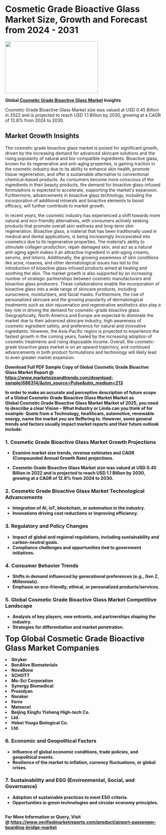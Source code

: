 <H1>Cosmetic Grade Bioactive Glass Market Size, Growth and Forecast from 2024 - 2031</H1><img class="aligncenter size-medium wp-image-584254" src="https://thirdeyenews.in/wp-content/uploads/2024/09/Global-Market-Research-300x168.jpeg" alt="" width="300" height="168" /><p><strong>Global&nbsp;<a href="https://www.marketsizeandtrends.com/download-sample/686314/&amp;utm_source=Pulse&amp;utm_medium=213">Cosmetic Grade Bioactive Glass Market</a> Insights</strong></p><p>Cosmetic Grade Bioactive Glass Market size was valued at USD 0.45 Billion in 2022 and is projected to reach USD 1.1 Billion by 2030, growing at a CAGR of 12.8% from 2024 to 2030.</p><p><h2>Market Growth Insights</h2> <p>The cosmetic grade bioactive glass market is poised for significant growth, driven by the increasing demand for advanced skincare solutions and the rising popularity of natural and bio-compatible ingredients. Bioactive glass, known for its regenerative and anti-aging properties, is gaining traction in the cosmetic industry due to its ability to enhance skin health, promote tissue regeneration, and offer a sustainable alternative to conventional chemical-based products. As consumers become more conscious of the ingredients in their beauty products, the demand for bioactive glass-infused formulations is expected to accelerate, supporting the market's expansion. Furthermore, advancements in bioactive glass technology, including the incorporation of additional minerals and bioactive elements to boost efficacy, will further contribute to market growth.</p> <p><strong></strong></p> <p>In recent years, the cosmetic industry has experienced a shift towards more natural and eco-friendly alternatives, with consumers actively seeking products that promote overall skin wellness and long-term skin regeneration. Bioactive glass, a material that has been traditionally used in medical and dental applications, is being increasingly incorporated into cosmetics due to its regenerative properties. The material’s ability to stimulate collagen production, repair damaged skin, and act as a natural anti-aging agent makes it an attractive ingredient in anti-aging creams, serums, and lotions. Additionally, the growing awareness of skin conditions like acne, rosacea, and other dermatological issues has led to the introduction of bioactive glass-infused products aimed at healing and soothing the skin. The market growth is also supported by an increasing number of strategic partnerships between cosmetic manufacturers and bioactive glass producers. These collaborations enable the incorporation of bioactive glass into a wide range of skincare products, including sunscreens, moisturizers, and facial masks. Furthermore, the rise of personalized skincare and the growing popularity of dermatological treatments such as skin rejuvenation and regenerative aesthetics also play a key role in driving the demand for cosmetic-grade bioactive glass. Geographically, North America and Europe are expected to dominate the market due to their advanced skincare industry, high awareness of cosmetic ingredient safety, and preference for natural and innovative ingredients. However, the Asia-Pacific region is projected to experience the fastest growth in the coming years, fueled by the increasing adoption of cosmetic treatments and rising disposable income. Overall, the cosmetic-grade bioactive glass market is on an upward trajectory, and continued advancements in both product formulations and technology will likely lead to even greater market expansion.</p> <p><strong></p><p><span class=""><strong>Download Full PDF Sample Copy of Global Cosmetic Grade Bioactive Glass Market Report</strong> @ <a href="https://www.marketsizeandtrends.com/download-sample/686314/&amp;utm_source=Pulse&amp;utm_medium=213" target="_blank">https://www.marketsizeandtrends.com/download-sample/686314/&amp;utm_source=Pulse&amp;utm_medium=213</a></span></p><p>In order to make an accurate and perceptive description of future scope of a Global&nbsp;Cosmetic Grade Bioactive Glass Market Market as Global&nbsp;Cosmetic Grade Bioactive Glass Market Market of 2025, you need to describe a clear Vision &ndash; What Industry or Linda can you think of for example: Quote from a Technology, healthcare, automotive, renewable energy, name the market you are Reffering to. However, some general trends and factors usually impact market reports and their future outlook include:</p><h3>1.&nbsp;<strong>Cosmetic Grade Bioactive Glass Market Growth Projections</strong></h3><ul><li>Examine market size trends, revenue estimates and CAGR (Compounded Annual Growth Rate) projections.</li><li><p>Cosmetic Grade Bioactive Glass Market size was valued at USD 0.45 Billion in 2022 and is projected to reach USD 1.1 Billion by 2030, growing at a CAGR of 12.8% from 2024 to 2030.</p></li></ul><h3>2.&nbsp;<strong>Cosmetic Grade Bioactive Glass Market Technological Advancements</strong></h3><ul><li>Integration of AI, IoT, blockchain, or automation in the industry.</li><li>Innovations driving cost reductions or improving efficiency.</li></ul><h3>3.&nbsp;<strong>Regulatory and Policy Changes</strong></h3><ul><li>Impact of global and regional regulations, including sustainability and carbon-neutral goals.</li><li>Compliance challenges and opportunities tied to government initiatives.</li></ul><h3>4.&nbsp;<strong>Consumer Behavior Trends</strong></h3><ul><li>Shifts in demand influenced by generational preferences (e.g., Gen Z, Millennials).</li><li>Emphasis on eco-friendly, ethical, or personalized products/services.</li></ul><h3>5.&nbsp;<strong>Global Cosmetic Grade Bioactive Glass Market Competitive Landscape</strong></h3><ul><li>Analysis of key players, new entrants, and partnerships shaping the industry.</li><li>Strategies for differentiation and market penetration.</li></ul><p data-pm-slice="1 1 []"><span style="color: inherit; font-family: inherit; font-size: 25px;">Top Global Cosmetic Grade Bioactive Glass Market Companies</span></p><div class="" data-test-id=""><p><li>Stryker</li><li> BonAlive Biomaterials</li><li> NovaBone</li><li> SCHOTT</li><li> Mo-Sci Corporation</li><li> Synergy Biomedical</li><li> Prosidyan</li><li> Noraker</li><li> Ferro</li><li> Matexcel</li><li> Beijing Xingfu Yisheng High-tech Co.</li><li> Ltd.</li><li> Hebei Yougu Biological Co.</li><li> Ltd.</li></p></div><h3>6.&nbsp;<strong>Economic and Geopolitical Factors</strong></h3><ul><li>Influence of global economic conditions, trade policies, and geopolitical events.</li><li>Resilience of the market to inflation, currency fluctuations, or global crises.</li></ul><h3>7.&nbsp;<strong>Sustainability and ESG (Environmental, Social, and Governance)</strong></h3><ul><li>Adoption of sustainable practices to meet ESG criteria.</li><li>Opportunities in green technologies and circular economy principles.</li></ul><h2><strong style="font-size: 14px;">For More Information or Query, Visit @&nbsp;</strong><a style="background-color: #ffffff; font-size: 14px;" href="https://www.marketsizeandtrends.com/report/cosmetic-grade-bioactive-glass-market/" target="_blank">https://www.verifiedmarketreports.com/product/airport-passenger-boarding-bridge-market</a></h2>
